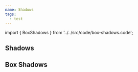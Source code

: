 ```yaml
---
name: Shadows
tags:
  - test
---
```


<!-- CODE IMPORTS -->

import { BoxShadows } from '../../src/code/box-shadows.code';

<!-- END CODE IMPORTS -->

## Shadows

## Box Shadows

<BoxShadows />
